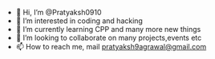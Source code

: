 - 👋 Hi, I’m @Pratyaksh0910
- 👀 I’m interested in coding and hacking 
- 🌱 I’m currently learning CPP and many more new things
- 💞️ I’m looking to collaborate on many projects,events etc
- 📫 How to reach me, mail pratyaksh9agrawal@gmail.com

<!---
Pratyaksh0910/Pratyaksh0910 is a ✨ special ✨ repository because its `README.md` (this file) appears on your GitHub profile.
You can click the Preview link to take a look at your changes.
--->
